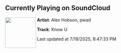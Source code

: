 ## Currently Playing on SoundCloud

[<img align="left" width="100" src="https://i1.sndcdn.com/artworks-K4Rw3pPQFig4qadp-fDhPaA-t500x500.jpg">](https://soundcloud.com/alexhobson/know-u)

**Artist**: Alex Hobson, pwad 

**Track**: Know U

Last updated at 7/19/2025, 8:47:33 PM
